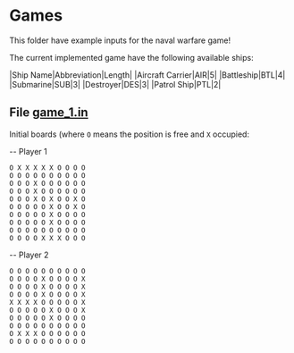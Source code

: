 # Games

This folder have example inputs for the naval warfare game!

The current implemented game have the following available ships:

|Ship Name|Abbreviation|Length|
|Aircraft Carrier|AIR|5|
|Battleship|BTL|4|
|Submarine|SUB|3|
|Destroyer|DES|3|
|Patrol Ship|PTL|2|


## File [game_1.in](game_1.in) 

Initial boards (where `O` means the position is free and `X` occupied:

-- Player 1

```
O X X X X X O O O O
O O O O O O O O O O
O O O X O O O O O O
O O O X O O O O O O
O O O X O X O O X O
O O O O O X O O X O
O O O O O X O O O O
O O O O O X O O O O
O O O O O O O O O O
O O O O X X X O O O
```

-- Player 2

```
O O O O O O O O O O
O O O O X O O O O X
O O O O X O O O O X
O O O O X O O O O X
X X X X O O O O O X
O O O O O X O O O X
O O O O O X O O O O
O O O O O O O O O O
O X X X O O O O O O
O O O O O O O O O O
```